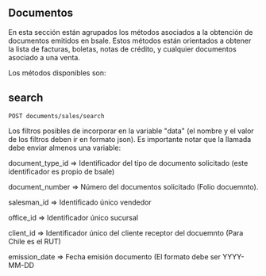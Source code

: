 ## Documentos

En esta sección están  agrupados los métodos asociados a la obtención de documentos emitidos en bsale.
Estos métodos están orientados a obtener la lista de facturas, boletas, notas de crédito, y cualquier documentos asociado a una venta.

Los métodos disponibles son:

## search

```
POST documents/sales/search
```

Los filtros posibles de incorporar en la variable "data" (el nombre y el valor de los filtros deben ir en formato json). Es importante notar que la llamada debe enviar almenos una variable:


document_type_id =>  Identificador del típo de documento solicitado (este identificador es propio de bsale)

document_number  => Número del documentos solicitado (Folio docuemnto).

salesman_id      => Identificado único vendedor

office_id        => Identificador único sucursal

client_id        => Identificador único del cliente receptor del docuemnto (Para Chile es el RUT)

emission_date    => Fecha emisión documento (El formato debe ser YYYY-MM-DD






